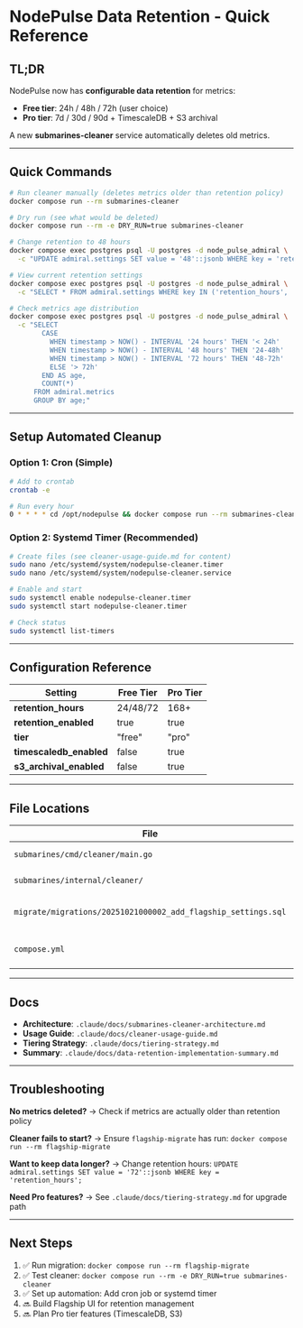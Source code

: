 # NodePulse Data Retention - Quick Reference

## TL;DR

NodePulse now has **configurable data retention** for metrics:

- **Free tier**: 24h / 48h / 72h (user choice)
- **Pro tier**: 7d / 30d / 90d + TimescaleDB + S3 archival

A new **submarines-cleaner** service automatically deletes old metrics.

---

## Quick Commands

```bash
# Run cleaner manually (deletes metrics older than retention policy)
docker compose run --rm submarines-cleaner

# Dry run (see what would be deleted)
docker compose run --rm -e DRY_RUN=true submarines-cleaner

# Change retention to 48 hours
docker compose exec postgres psql -U postgres -d node_pulse_admiral \
  -c "UPDATE admiral.settings SET value = '48'::jsonb WHERE key = 'retention_hours';"

# View current retention settings
docker compose exec postgres psql -U postgres -d node_pulse_admiral \
  -c "SELECT * FROM admiral.settings WHERE key IN ('retention_hours', 'retention_enabled');"

# Check metrics age distribution
docker compose exec postgres psql -U postgres -d node_pulse_admiral \
  -c "SELECT
        CASE
          WHEN timestamp > NOW() - INTERVAL '24 hours' THEN '< 24h'
          WHEN timestamp > NOW() - INTERVAL '48 hours' THEN '24-48h'
          WHEN timestamp > NOW() - INTERVAL '72 hours' THEN '48-72h'
          ELSE '> 72h'
        END AS age,
        COUNT(*)
      FROM admiral.metrics
      GROUP BY age;"
```

---

## Setup Automated Cleanup

### Option 1: Cron (Simple)

```bash
# Add to crontab
crontab -e

# Run every hour
0 * * * * cd /opt/nodepulse && docker compose run --rm submarines-cleaner >> /var/log/nodepulse-cleaner.log 2>&1
```

### Option 2: Systemd Timer (Recommended)

```bash
# Create files (see cleaner-usage-guide.md for content)
sudo nano /etc/systemd/system/nodepulse-cleaner.timer
sudo nano /etc/systemd/system/nodepulse-cleaner.service

# Enable and start
sudo systemctl enable nodepulse-cleaner.timer
sudo systemctl start nodepulse-cleaner.timer

# Check status
sudo systemctl list-timers
```

---

## Configuration Reference

| Setting                 | Free Tier | Pro Tier |
| ----------------------- | --------- | -------- |
| **retention_hours**     | 24/48/72  | 168+     |
| **retention_enabled**   | true      | true     |
| **tier**                | "free"    | "pro"    |
| **timescaledb_enabled** | false     | true     |
| **s3_archival_enabled** | false     | true     |

---

## File Locations

| File                                                          | Description                |
| ------------------------------------------------------------- | -------------------------- |
| `submarines/cmd/cleaner/main.go`                              | Cleaner entry point        |
| `submarines/internal/cleaner/`                                | Cleaner logic              |
| `migrate/migrations/20251021000002_add_flagship_settings.sql` | Settings table migration   |
| `compose.yml`                                                 | Cleaner service definition |

---

## Docs

- **Architecture**: `.claude/docs/submarines-cleaner-architecture.md`
- **Usage Guide**: `.claude/docs/cleaner-usage-guide.md`
- **Tiering Strategy**: `.claude/docs/tiering-strategy.md`
- **Summary**: `.claude/docs/data-retention-implementation-summary.md`

---

## Troubleshooting

**No metrics deleted?**
→ Check if metrics are actually older than retention policy

**Cleaner fails to start?**
→ Ensure `flagship-migrate` has run: `docker compose run --rm flagship-migrate`

**Want to keep data longer?**
→ Change retention hours: `UPDATE admiral.settings SET value = '72'::jsonb WHERE key = 'retention_hours';`

**Need Pro features?**
→ See `.claude/docs/tiering-strategy.md` for upgrade path

---

## Next Steps

1. ✅ Run migration: `docker compose run --rm flagship-migrate`
2. ✅ Test cleaner: `docker compose run --rm -e DRY_RUN=true submarines-cleaner`
3. ✅ Set up automation: Add cron job or systemd timer
4. 🔜 Build Flagship UI for retention management
5. 🔜 Plan Pro tier features (TimescaleDB, S3)
